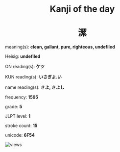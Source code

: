 <h1 align="center">Kanji of the day</h1>
<h1 align="center">潔</h1>
<p align="left">meaning(s): <b>clean, gallant, pure, righteous, undefiled</b></p>
<p align="left">Heisig: <b>undefiled</b></p>
<p align="left">ON reading(s): <b>ケツ</b></p>
<p align="left">KUN reading(s): <b>いさぎよ.い</b></p>
<p align="left">name reading(s): <b>きよ, きよし</b></p>
<p align="left">frequency: <b>1595</b></p>
<p align="left">grade: <b>5</b></p>
<p align="left">JLPT level: <b>1</b></p>
<p align="left">stroke count: <b>15</b></p>
<p align="left">unicode: <b>6F54</b></p>
<p align="left"><img src="https://komarev.com/ghpvc/?username=tristanwagner-kanjioftheday&label=Views&color=0e75b6&style=flat" alt="views"/></p>
